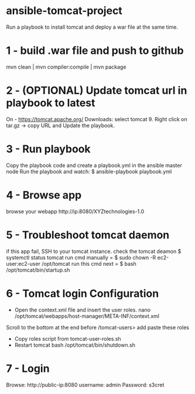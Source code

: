 # ansible-tomcat-project
Run a playbook to install tomcat and deploy a war file at the same time.

# 1 - build .war file and push to github
mvn clean |
mvn compiler:compile |
mvn package

# 2 - (OPTIONAL) Update tomcat url in playbook to latest
On - https://tomcat.apache.org/
Downloads: select tomcat 9.
Right click on tar.gz -> copy URL and Update the playbook.

# 3 - Run playbook
Copy the playbook code and create a playbook.yml in the ansible master node
Run the playbook and watch: $ ansible-playbook playbook.yml

# 4 - Browse app
browse your webapp http://ip:8080/XYZtechnologies-1.0

# 5 - Troubleshoot tomcat daemon
if this app fail, SSH to your tomcat instance. 
check the tomcat deamon $ systemctl status tomcat
run cmd manually = $ sudo chown -R ec2-user:ec2-user /opt/tomcat 
run this cmd next = $ bash /opt/tomcat/bin/startup.sh

# 6 - Tomcat login Configuration
- Open the context.xml file and insert the user roles.
nano /opt/tomcat/webapps/host-manager/META-INF/context.xml

Scroll to the bottom at the end before /tomcat-users> add paste these roles
- Copy roles script from tomcat-user-roles.sh
- Restart tomcat
bash /opt/tomcat/bin/shutdown.sh

# 7 - Login
Browse: http://public-ip:8080
username: admin
Password: s3cret